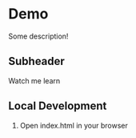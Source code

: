 # Demo

Some description!

## Subheader

Watch me learn

## Local Development

1. Open index.html in your browser